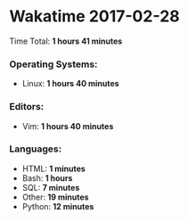 # Wakatime 2017-02-28

Time Total: **1 hours 41 minutes**

### Operating Systems:
- Linux: **1 hours 40 minutes** 

### Editors:
- Vim: **1 hours 40 minutes** 

### Languages:
- HTML: **1 minutes** 
- Bash: **1 hours** 
- SQL: **7 minutes** 
- Other: **19 minutes** 
- Python: **12 minutes** 

